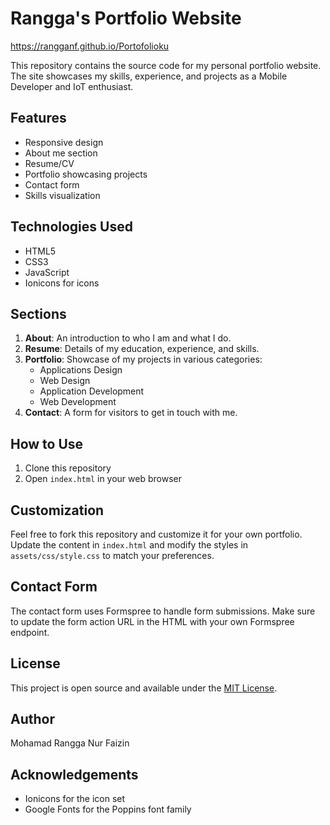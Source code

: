 # Rangga's Portfolio Website

https://rangganf.github.io/Portofolioku

This repository contains the source code for my personal portfolio website. The site showcases my skills, experience, and projects as a Mobile Developer and IoT enthusiast.

## Features

- Responsive design
- About me section
- Resume/CV
- Portfolio showcasing projects
- Contact form
- Skills visualization

## Technologies Used

- HTML5
- CSS3
- JavaScript
- Ionicons for icons

## Sections

1. **About**: An introduction to who I am and what I do.
2. **Resume**: Details of my education, experience, and skills.
3. **Portfolio**: Showcase of my projects in various categories:
   - Applications Design
   - Web Design
   - Application Development
   - Web Development
4. **Contact**: A form for visitors to get in touch with me.

## How to Use

1. Clone this repository
2. Open `index.html` in your web browser

## Customization

Feel free to fork this repository and customize it for your own portfolio. Update the content in `index.html` and modify the styles in `assets/css/style.css` to match your preferences.

## Contact Form

The contact form uses Formspree to handle form submissions. Make sure to update the form action URL in the HTML with your own Formspree endpoint.

## License

This project is open source and available under the [MIT License](LICENSE).

## Author

Mohamad Rangga Nur Faizin

## Acknowledgements

- Ionicons for the icon set
- Google Fonts for the Poppins font family
